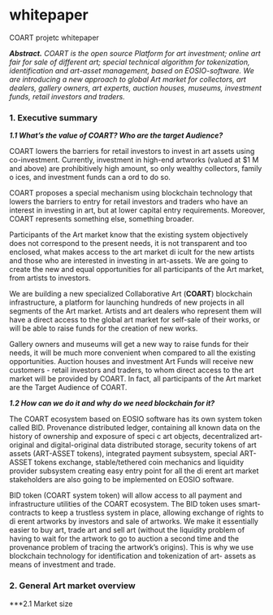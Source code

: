 # whitepaper
COART projetc whitepaper

***Abstract.*** *COART is the open source Platform for art investment; online art fair for sale of different art; special technical algorithm for tokenization, identification and art-asset management, based on EOSIO-software. We are introducing a new approach to global Art market for collectors, art dealers, gallery owners, art experts, auction houses, museums, investment funds, retail investors and traders.*

### 1. Executive summary
***1.1 What’s the value of COART? Who are the target Audience?***

COART lowers the barriers for retail investors to invest in art assets using co-investment. Currently, investment in high-end artworks (valued at $1 M and above) are prohibitively high amount, so only wealthy collectors, family o ices, and investment funds can a ord to do so.

COART proposes a special mechanism using blockchain technology that lowers the barriers to entry for retail investors and traders who have an interest in investing in art, but at lower capital entry requirements. Moreover, COART represents something else, something broader.

Participants of the Art market know that the existing system objectively does not correspond to the present needs, it is not transparent and too enclosed, what makes access to the art market di icult for the new artists and those who are interested in investing in art-assets. We are going to create the new and equal opportunities for all participants of the Art market, from artists to investors.

We are building a new specialized Collaborative Art (**COART**) blockchain infrastructure, a platform for launching hundreds of new projects in all segments of the Art market. Artists and art dealers who represent them will have a direct access to the global art market for self-sale of their works, or will be able to raise funds for the creation of new works.

Gallery owners and museums will get a new way to raise funds for their needs, it will be much more convenient when compared to all the existing opportunities. Auction houses and investment Art Funds will receive new customers - retail investors and traders, to whom direct access to the art market will be provided by COART. In fact, all participants of the Art market are the Target Audience of COART.

***1.2 How can we do it and why do we need blockchain for it?***

The COART ecosystem based on EOSIO software has its own system token called BID.
Provenance distributed ledger, containing all known data on the history of ownership and exposure of speci c art objects, decentralized art-original and digital-original data distributed storage, security tokens of art assets (ART-ASSET tokens), integrated payment subsystem, special ART-ASSET tokens exchange, stable/tethered coin mechanics and liquidity provider subsystem creating easy entry point for all the di erent art market stakeholders are also going to be implemented on EOSIO software.

BID token (COART system token) will allow access to all payment and infrastructure utilities of the COART ecosystem. The
BID token uses smart-contracts to keep a trustless system in place, allowing exchange of rights to di erent artworks by investors and sale of artworks. We make it essentially easier to buy art, trade art and sell art (without the liquidity problem of having to wait for the artwork to go to auction a second time and the provenance problem of tracing the artwork’s origins). This is why we use blockchain technology for identification and tokenization of art- assets as means of investment and trade.

### 2. General Art market overview
***2.1 Market size
